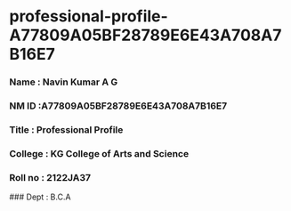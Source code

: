 # professional-profile-A77809A05BF28789E6E43A708A7B16E7

### Name : Navin Kumar A G
### NM ID :A77809A05BF28789E6E43A708A7B16E7
### Title : Professional Profile
### College : KG College of Arts and Science
### Roll no : 2122JA37
### Dept : B.C.A

